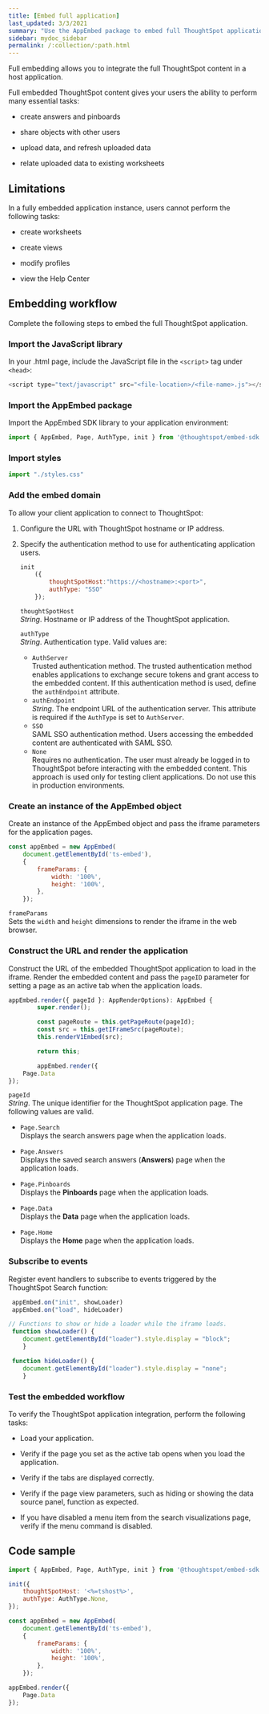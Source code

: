 ```yaml
---
title: [Embed full application]
last_updated: 3/3/2021
summary: "Use the AppEmbed package to embed full ThoughtSpot application in your host application."
sidebar: mydoc_sidebar
permalink: /:collection/:path.html
---
```


Full embedding allows you to integrate the full ThoughtSpot content in a host application.

Full embedded ThoughtSpot content gives your users the ability to perform many essential tasks:

-   create answers and pinboards

-   share objects with other users

-   upload data, and refresh uploaded data

-   relate uploaded data to existing worksheets

## Limitations

In a fully embedded application instance, users  cannot perform the following tasks:

-   create worksheets

-   create views

-   modify profiles

-   view the Help Center


## Embedding workflow
Complete the following steps to embed the full ThoughtSpot application.

### Import the JavaScript library

In your .html page, include the JavaScript file in the `<script>` tag under `<head>`:

``` javascript
<script type="text/javascript" src="<file-location>/<file-name>.js"></script>
```

### Import the AppEmbed package

Import the AppEmbed SDK library to your application environment:

``` javascript
import { AppEmbed, Page, AuthType, init } from '@thoughtspot/embed-sdk';
```

### Import styles

``` javascript
import "./styles.css"
```

### Add the embed domain

To allow your client application to connect to ThoughtSpot:

1.  Configure the URL with ThoughtSpot hostname or IP address.

2.  Specify the authentication method to use for authenticating application users.

    ``` javascript
    init
        ({
            thoughtSpotHost:"https://<hostname>:<port>",
            authType: "SSO"
        });
    ```

    `thoughtSpotHost`   
    *String*.  Hostname or IP address of the ThoughtSpot application.

    `authType`    
    *String*. Authentication type. Valid values are:

    - `AuthServer`  
      Trusted authentication method. The trusted authentication method enables applications to exchange secure tokens and grant access to the embedded content. If this authentication method is used, define the `authEndpoint` attribute.
    - `authEndpoint`    
      *String*. The endpoint URL of the authentication server. This attribute is required if the `AuthType` is set to `AuthServer`.  
    - `SSO`    
      SAML SSO authentication method. Users accessing the embedded content are authenticated with SAML SSO.
    - `None`  
      Requires no authentication. The user must already be logged in to ThoughtSpot before interacting with the embedded content.
      This approach is used only for testing client applications. Do not use this in production environments.

### Create an instance of the AppEmbed object

Create an instance of the AppEmbed object and pass the iframe parameters for the application pages.

``` javascript
const appEmbed = new AppEmbed(
    document.getElementById('ts-embed'),
    {
        frameParams: {
            width: '100%',
            height: '100%',
        },
    });
```

`frameParams`  
Sets the `width` and `height` dimensions to render the iframe in the web browser.

### Construct the URL and render the application

Construct the URL of the embedded ThoughtSpot application to load in the iframe.
Render the embedded content and pass the `pageID` parameter for setting a page as an active tab when the application loads.

``` javascript
appEmbed.render({ pageId }: AppRenderOptions): AppEmbed {
        super.render();

        const pageRoute = this.getPageRoute(pageId);
        const src = this.getIFrameSrc(pageRoute);
        this.renderV1Embed(src);

        return this;

        appEmbed.render({
    Page.Data
});
```

`pageId`  
*String*. The unique identifier for the ThoughtSpot application page. The following values are valid.

- `Page.Search`  
 Displays the search answers page when the application loads.

- `Page.Answers`  
 Displays the saved search answers (**Answers**) page when the application loads.

- `Page.Pinboards`  
 Displays the **Pinboards** page when the application loads.

- `Page.Data`  
 Displays the **Data** page when the application loads.

- `Page.Home`  
 Displays the **Home** page when the application loads.


### Subscribe to events

Register event handlers to subscribe to events triggered by the ThoughtSpot Search function:

``` javascript
 appEmbed.on("init", showLoader)
 appEmbed.on("load", hideLoader)

// Functions to show or hide a loader while the iframe loads.
 function showLoader() {
    document.getElementById("loader").style.display = "block";
    }

 function hideLoader() {
    document.getElementById("loader").style.display = "none";
    }
```

### Test the embedded workflow

To verify the ThoughtSpot application integration, perform the following tasks:

-   Load your application.

-   Verify if the page you set as the active tab opens when you load the application.

-   Verify if the tabs are displayed correctly.

-   Verify if the page view parameters, such as hiding or showing the data source panel, function as expected.

-   If you have disabled a menu item from the search visualizations page, verify if the menu command is disabled.

## Code sample

``` javascript
import { AppEmbed, Page, AuthType, init } from '@thoughtspot/embed-sdk';

init({
    thoughtSpotHost: '<%=tshost%>',
    authType: AuthType.None,
});

const appEmbed = new AppEmbed(
    document.getElementById('ts-embed'),
    {
        frameParams: {
            width: '100%',
            height: '100%',
        },
    });

appEmbed.render({
    Page.Data
});
```
